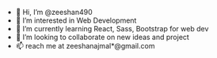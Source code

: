 - 👋 Hi, I’m @zeeshan490
- 👀 I’m interested in Web Development
- 🌱 I’m currently learning React, Sass, Bootstrap for web dev
- 💞️ I’m looking to collaborate on new ideas and project
- 📫 reach me at zeeshanajmal*@gmail.com

<!---
zeeshan490/zeeshan490 is a ✨ special ✨ repository because its `README.md` (this file) appears on your GitHub profile.
You can click the Preview link to take a look at your changes.
--->
